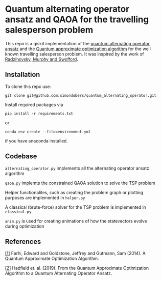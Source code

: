 # Quantum alternating operator ansatz and QAOA for the travelling salesperson problem


This repo is a qiskit implementation of the [quantum alternating operator ansatz](https://arxiv.org/abs/1709.03489) and the [Quantum approximate optimization algorithm](https://arxiv.org/abs/1411.4028) for the well known travelling salesperson problem. It was inspired by the work of [Radzihovsky, Murphy and Swofford](https://github.com/murphyjm/cs269q_radzihovsky_murphy_swofford).


## Installation
To clone this repo use:

`git clone git@github.com:simondobers/quantum_alternating_operator.git`

Install required packages via

`pip install -r requirements.txt`

or

`conda env create --file=environment.yml`

if you have anaconda installed.

## Codebase
`alternating_operator.py` implements all the alternating operator ansatz algorithm

`qaoa.py` implemts the constrained QAOA solution to solve the TSP problem 

Helper functionalites, such as creating the problem graph or plotting purposes are implemented in `helper.py`

A classical (brute-force) solver for the TSP problem is implemented in `classical.py`

`anim.py` is used for creating animations of how the statevectors evolve during optimization 

## References
[[1]](https://doi.org/10.48550/arxiv.1411.4028) 
Farhi, Edward and Goldstone, Jeffrey and Gutmann, Sam (2014). 
A Quantum Approximate Optimization Algorithm. 


[[2]](https://doi.org/10.48550/arxiv.1411.4028) 
Hadfield et. al. (2019). 
From the Quantum Approximate Optimization Algorithm to a Quantum Alternating Operator Ansatz. 